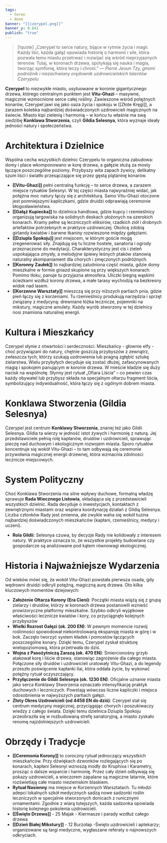 ```yaml
---
tags:
  - teren
  - done
banner: "[[czerypel.png]]"
banner_y: 0.641
publish: "true"
---
```

> [!quote] „Czerypel to serce natury, bijące w rytmie życia i magii. Każdy liść, każda gałąź opowiada historię o harmonii i sile, która pozwala temu miastu przetrwać i rozwijać się wśród nieprzyjaznych terenów. Tutaj, w koronach drzewa, spotykają się nauka i magia, tworząc symfonię, która leczy i chroni.”
>  — _Pierre Jeoun Tzy, gnomi podróżnik i niezachwiany orędownik uzdrowicielskich talentów Czerypelu_

**Czerypel** to niezwykłe miasto, usytuowane w koronie gigantycznego drzewa, którego centralnym punktem jest **Vitu-Ghazi** – masywne, magicznie wzmocnione serce całej rośliny. Zawieszone wśród potężnych konarów, Czerypel jawi się jako oaza życia i spokoju w [[Złote Kręgi]], a zarazem kolebka najbardziej doświadczonych uzdrowicieli magicznych na świecie. Miasto kipi zielenią i harmonią – w końcu tu właśnie ma swą siedzibę **Konklawa Stworzenia**, czyli **Gildia Selesnya**, która wyznaje ideały jedności natury i społeczeństwa.
# Architektura i Dzielnice
Wspólna cecha wszystkich dzielnic Czerypelu to organiczna zabudowa: domy i place wkomponowano w korę drzewa, a gałęzie służą za mosty łączące poszczególne poziomy. Przybyszy wita zapach żywicy, delikatny szum liści i światło przesączające się przez gęstą plątaninę konarów.
- **[[Vitu-Ghazi]]** pełni centralną funkcję – to serce drzewa, a zarazem miejsce rytuałów Selesnyi. W tej części miasta najwyraźniej widać, jak potężna moc natury łączy się z architekturą. Samo Vitu-Ghazi otoczone jest pomniejszymi kapliczkami, gdzie druidzi odprawiają ceremonie błogosławieństwa.
- **[[Gałąź Kupiecka]]** to dzielnica handlowa, gdzie kupcy i rzemieślnicy organizują targowiska na solidnych deskach ułożonych na szerokich konarach. Kramy pełne są leczniczych eliksirów, rzadkich ziół i drobnych artefaktów potrzebnych w praktyce uzdrowiczej. Okolicę zdobią girlandy kwiatów i barwne tkaniny rozwieszone między gałęziami.
- **[[Dziupla Spokoju]]** jest miejscem, w którym goście mogą zregenerować siły. Znajdują się tu liczne hostele, sanatoria i ogrody przeznaczone do medytacji. Charakterystyczny jest cis i zieleń uspokajająca zmysły, a melodyjne śpiewy leśnych ptaków stanowią naturalny akompaniament dla chorych i zmęczonych podróżnych.
- **[[Koronny Zaułek]]** to najbardziej zaludniona część miasta, gdzie domy mieszkalne w formie gniazd skupione są przy większych konarach. Pomimo tłoku, panuje tu przyjazna atmosfera. Uliczki biegną wąskimi ścieżkami wzdłuż korony drzewa, a małe tarasy wychodzą na bezkresny widok nad lasem.
- **[[Korzenne Warsztaty]]** mieszczą się przy niższych partiach pnia, gdzie pień łączy się z korzeniami. Tu rzemieślnicy produkują narzędzia i sprzęt związany z medycyną: drewniane łóżka lecznicze, pojemniki na mikstury, magiczne amulety. Każdy wyrób stworzony w tej dzielnicy nosi znamiona naturalnej energii.
# Kultura i Mieszkańcy
Czerypel słynie z otwartości i serdeczności. Mieszkańcy - głownie elfy - choć przywiązani do natury, chętnie goszczą przybyszów z zewnątrz, zwłaszcza tych, którzy szukają uzdrowienia lub pragną zgłębić sztukę zielarstwa. Wielu przybyłych decyduje się zostać dłużej, zafascynowanych magią i spokojem panującym w koronie drzewa.
W mieście kładzie się duży nacisk na wspólnotę. Słynny jest rytuał „Ofiara Liścia” – co pewien czas każdy obywatel lub przybysz składa na specjalnym ołtarzu fragment liścia, symbolizujący indywidualność, która łączy się z ogólnym dobrem miasta.
# Konklawa Stworzenia (Gildia Selesnya)
Czerypel jest centrum **Konklawy Stworzenia**, znanej też jako Gildii Selesnya. Gildia ta wierzy w jedność istot żywych i harmonię z naturą. Jej przedstawiciele pełnią rolę kapłanów, druidów i uzdrowicieli, sprawując pieczę nad duchowym i ekologicznym rozwojem miasta. Sporo rytuałów koncentruje się wokół Vitu-Ghazi – to tam odbywają się ceremonie przywołania magicznej energii drzewnej, która wzmacnia zdolności lecznicze miejscowych.
# System Polityczny
Choć Konklawa Stworzenia ma silne wpływy duchowe, formalną władzę sprawuje **Rada Wiecznego Listowia**, składająca się z przedstawicieli wszystkich dzielnic. Rada decyduje o inwestycjach, kontaktach z zewnętrznymi miastami oraz wspiera koordynację działań z Gildią Selesnya. Liczba członków Rady jest zmienna, ale zwykle waha się wokół tuzina najbardziej doświadczonych mieszkańców (kapłani, rzemieślnicy, medycy i uczeni).
- **Rola Gildii**: Selesnya czuwa, by decyzje Rady nie kolidowały z interesem natury. W praktyce oznacza to, że wszystkie projekty budowlane czy gospodarcze są analizowane pod kątem równowagi ekologicznej.
# Historia i Najważniejsze Wydarzenia
Od wieków mówi się, że wokół Vitu-Ghazi powstała pierwsza osada, gdy wędrowni druidzi odkryli potężną, magiczną aurę drzewa. Oto kilka kluczowych momentów dziejowych:
- **Założenie Ołtarza Korony (Era Cieni)**: Początki miasta wiążą się z grupą zielarzy i druidów, którzy w koronach drzewa postanowili wznieść prowizoryczne platformy mieszkalne. Szybko odkryli wyjątkowe właściwości lecznicze kwiatów i kory, co przyciągnęło kolejnych przybyszów
- **Wielki Rozrost Gałęzi (ok. 200 EN)**: W pewnym momencie rozwój roślinności spowodował niekontrolowaną ekspansję miasta w górę i w bok. Zaczęto tworzyć system kładek i pomostów łączących poszczególne konary. Dzięki temu, Czerypel zyskał strukturę wielopoziomową, która przetrwała do dziś.
- **Wojna z Pasożytniczą Zarazą (ok. 470 EN)**: Śmiercionośny grzyb atakował korę i liście drzewa, stanowiąc zagrożenie dla całego miasta. Połączone siły druidów i uzdrowicieli uratowały Vitu-Ghazi, a do legendy przeszło poświęcenie kapłanki Ilai, która oddała życie, by wykonać potężny rytuał oczyszczający.
- **Przyłączenie do Gildii Selesnya (ok. 1230 EN)**: Oficjalne uznanie miasta jako serca Konklawy Stworzenia oznaczało intensyfikację praktyk duchowych i leczniczych. Powstają wówczas liczne kapliczki i miejsca odosobnienia w najwyższych partiach gałęzi.
- **Złoty Okres Uzdrowicieli (od 4458 EN do dziś)**: Czerypel stał się centrum medycyny magicznej, przyciągając chorych i poszukiwaczy wiedzy z całego świata. Dzięki temu dzielnica Dziupla Spokoju przeobraziła się w rozbudowaną strefę sanatoryjną, a miasto zyskało renomę najzdolniejszych uzdrowicieli.
# Obrzędy i Tradycje
- **[[Ceremonia Korony]]** to coroczny rytuał jednoczący wszystkich mieszkańców. Przy dźwiękach dzwonków rozlegających się po konarach, kapłani Selesnyi wznoszą modły do Kruphixa i Karametry, prosząc o dalsze wsparcie i harmonię. Przez cały dzień odbywają się pokazy uzdrowicieli, a wieczorem zapalane są magiczne latarnie, które rozświetlają całe miasto nieziemskim blaskiem.
- **Rytuał Nasienny** ma miejsce w Korzennych Warsztatach. Tu młodzi adepci lokalnych szkół medycznych sadzą nowe sadzonki roślin leczniczych w specjalnie stworzonych donicach z runicznymi ornamentami. Zgodnie z wiarą tutejszych, każda sadzonka opowiada historię kolejnego pokolenia uzdrowicieli.
- **[[Święto Drzewa]]** - 25 Majak - Kiermasze i parady wzdłuż całego drzewa
- **[[Dzień Białej Mikstury]]** - 12 Burzołap -Święto uzdrowicieli i aptekarzy; organizowane są targi medyczne, wygłaszane referaty o najnowszych odkryciach.
